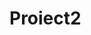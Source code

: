 # Proiect2
<!DOCTYPE html>
<html>
	<head>
		<meta http-equiv="X-UA-Compatible" content="IE=edge">
		<meta charset="utf-8">
		<title>SAPUI5 Walkthrough</title>
		<script
			id="sap-ui-bootstrap"
			src="/resources/sap-ui-core.js"
			data-sap-ui-theme="sap_bluecrystal"
			data-sap-ui-modules="sap.m.library"
			data-sap-ui-compatVersion="edge"
			data-sap-ui-preload="async" >
		</script>
		<script>
			sap.ui.getCore().attachInit(function () {
				new sap.m.Text({
					text : "SAPUI5 is loaded successfully!"
				}).placeAt("content");
			});
		</script>
	</head>
	<body class="sapUiBody" id="continuous">
	</Compatible>
	</body>
	</Compatible>
	</body>
</html>